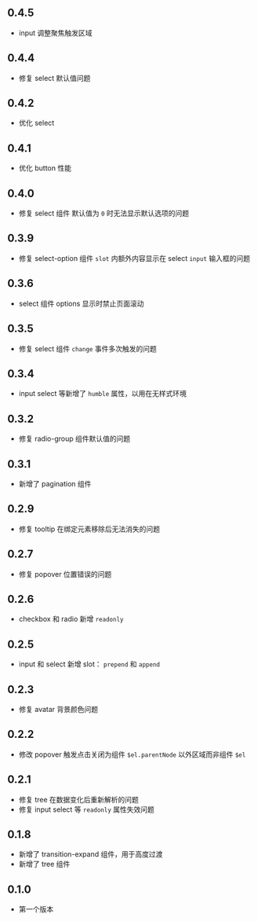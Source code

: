 ## 0.4.5
- input 调整聚焦触发区域

## 0.4.4
- 修复 select 默认值问题

## 0.4.2
- 优化 select

## 0.4.1
- 优化 button 性能

## 0.4.0
- 修复 select 组件 默认值为 `0` 时无法显示默认选项的问题

## 0.3.9
- 修复 select-option 组件 `slot` 内额外内容显示在 select `input` 输入框的问题

## 0.3.6
- select 组件 options 显示时禁止页面滚动

## 0.3.5
- 修复 select 组件 `change` 事件多次触发的问题

## 0.3.4
- input select 等新增了 `humble` 属性，以用在无样式环境

## 0.3.2
- 修复 radio-group 组件默认值的问题

## 0.3.1
- 新增了 pagination 组件

## 0.2.9
- 修复 tooltip 在绑定元素移除后无法消失的问题

## 0.2.7
- 修复 popover 位置错误的问题

## 0.2.6
- checkbox 和 radio 新增 `readonly`

## 0.2.5
- input 和 select 新增 slot： `prepend` 和 `append`

## 0.2.3
- 修复 avatar 背景颜色问题

## 0.2.2
- 修改 popover 触发点击关闭为组件 `$el.parentNode` 以外区域而非组件 `$el`

## 0.2.1
- 修复 tree 在数据变化后重新解析的问题
- 修复 input select 等 `readonly` 属性失效问题

## 0.1.8
- 新增了 transition-expand 组件，用于高度过渡
- 新增了 tree 组件

## 0.1.0
- 第一个版本